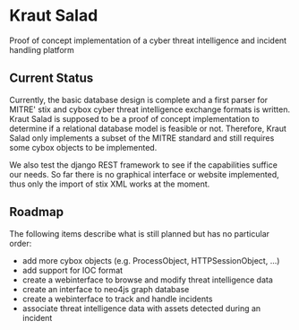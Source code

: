 # Kraut Salad
Proof of concept implementation of a cyber threat intelligence and incident handling platform

## Current Status
Currently, the basic database design is complete and a first parser for MITRE' stix and cybox cyber threat intelligence exchange formats is written. Kraut Salad is supposed to be a proof of concept implementation to determine if a relational database model is feasible or not. Therefore, Kraut Salad only implements a subset of the MITRE standard and still requires some cybox objects to be implemented.

We also test the django REST framework to see if the capabilities suffice our needs. So far there is no graphical interface or website implemented, thus only the import of stix XML works at the moment.

## Roadmap
The following items describe what is still planned but has no particular order:

* add more cybox objects (e.g. ProcessObject, HTTPSessionObject, ...)
* add support for IOC format
* create a webinterface to browse and modify threat intelligence data
* create an interface to neo4js graph database
* create a webinterface to track and handle incidents
* associate threat intelligence data with assets detected during an incident
